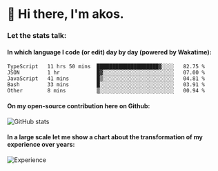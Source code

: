 # 👋 Hi there, I'm akos. 


### Let the stats talk:


#### In which language I code (or edit) day by day (powered by Wakatime): 

<!--START_SECTION:waka-->

```text
TypeScript   11 hrs 50 mins  ████████████████████▓░░░░   82.75 %
JSON         1 hr            █▓░░░░░░░░░░░░░░░░░░░░░░░   07.00 %
JavaScript   41 mins         █▒░░░░░░░░░░░░░░░░░░░░░░░   04.81 %
Bash         33 mins         █░░░░░░░░░░░░░░░░░░░░░░░░   03.91 %
Other        8 mins          ▒░░░░░░░░░░░░░░░░░░░░░░░░   00.94 %
```

<!--END_SECTION:waka-->

#### On my open-source contribution here on Github:
 
![GitHub stats](https://github-readme-stats.vercel.app/api?username=akosbalasko)

#### In a large scale let me show a chart about the transformation of my experience over years:   

![Experience](https://cr-skills-chart-widget.azurewebsites.net/api/api?username=akosbalasko)
